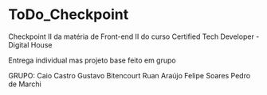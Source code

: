 # ToDo_Checkpoint
Checkpoint II da matéria de Front-end II do curso Certified Tech Developer - Digital House

Entrega individual mas projeto base feito em grupo

GRUPO:
Caio Castro
Gustavo Bitencourt
Ruan Araújo
Felipe Soares
Pedro de Marchi
